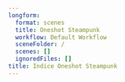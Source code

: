 ```yaml
---
longform:
  format: scenes
  title: Oneshot Steampunk
  workflow: Default Workflow
  sceneFolder: /
  scenes: []
  ignoredFiles: []
title: Indice Oneshot Steampunk
---
```

